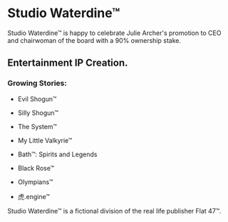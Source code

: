 # Studio Waterdine™

Studio Waterdine™ is happy to celebrate Julie Archer's promotion to CEO and chairwoman of the board with a 90% ownership stake.

## Entertainment IP Creation.
### Growing Stories:

- Evil Shogun™

- Silly Shogun™

- The System™

- My Little Valkyrie™

- Bath™: Spirits and Legends

- Black Rose™

- Olympians™

- 虎.engine™

Studio Waterdine™ is a fictional division of the real life publisher Flat 47™.
